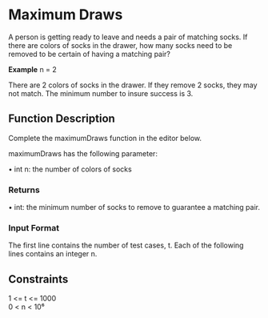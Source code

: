 # Maximum Draws

A person is getting ready to leave and needs a pair of matching socks. If there are  colors of socks in the drawer, how many socks need to be removed to be certain of having a matching pair?

<b>Example</b> n = 2

There are 2 colors of socks in the drawer. If they remove 2 socks, they may not match. The minimum number to insure success is 3.

## Function Description

Complete the maximumDraws function in the editor below.

maximumDraws has the following parameter:

&#x2022; int n: the number of colors of socks

### Returns

&#x2022; int: the minimum number of socks to remove to guarantee a matching pair.

### Input Format

The first line contains the number of test cases, t.
Each of the following  lines contains an integer n.

## Constraints

1 <= t <= 1000<br/>
0 < n < 10⁶<br/>
